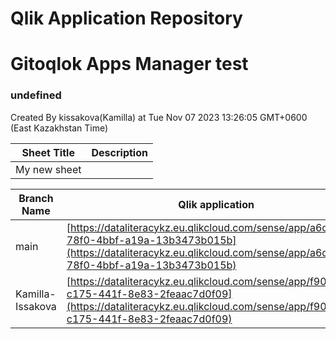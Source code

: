 # Qlik Application Repository 
# Gitoqlok Apps Manager test
### undefined
Created By kissakova(Kamilla) at Tue Nov 07 2023 13:26:05 GMT+0600 (East Kazakhstan Time)




Sheet Title | Description
------------ | -------------
My new sheet|



Branch Name|Qlik application
---|---
main|[https://dataliteracykz.eu.qlikcloud.com/sense/app/a6c0d7d3-78f0-4bbf-a19a-13b3473b015b](https://dataliteracykz.eu.qlikcloud.com/sense/app/a6c0d7d3-78f0-4bbf-a19a-13b3473b015b)
Kamilla-Issakova|[https://dataliteracykz.eu.qlikcloud.com/sense/app/f90c6d3d-c175-441f-8e83-2feaac7d0f09](https://dataliteracykz.eu.qlikcloud.com/sense/app/f90c6d3d-c175-441f-8e83-2feaac7d0f09)